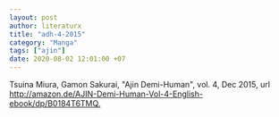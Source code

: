 ```yaml
---
layout: post
author: literaturx
title: "adh-4-2015"
category: "Manga"
tags: ["ajin"]
date: 2020-08-02 12:01:00 +07
---
```


Tsuina Miura, Gamon Sakurai, "Ajin Demi-Human", vol. 4, Dec 2015, url <http://amazon.de/AJIN-Demi-Human-Vol-4-English-ebook/dp/B0184T6TMQ>[.](https://drive.google.com/file/d/1uz7UT48zZt_ni804l33EN2v1XjHQFaNC/view?usp=sharing)